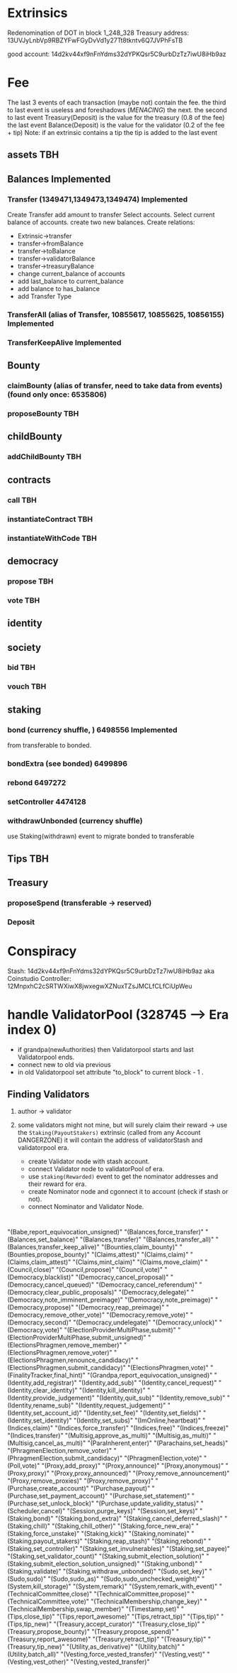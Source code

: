 # Extrinsics
Redenomination of DOT in block 1_248_328
Treasury address: 13UVJyLnbVp9RBZYFwFGyDvVd1y27Tt8tkntv6Q7JVPhFsTB

good account: 14d2kv44xf9nFnYdms32dYPKQsr5C9urbDzTz7iwU8iHb9az

# Fee
The last 3 events of each transaction (maybe not) contain the fee.
the third to last event is useless and foreshadows (*MENACING*) the next.
the second to last event Treasury(Deposit) is the value for the treasury (0.8 of the fee)
the last event Balance(Deposit) is the value for the validator (0.2 of the fee + tip)
Note: if an extrinsic contains a tip the tip is added to the last event


## assets TBH
## Balances Implemented

### Transfer (1349471,1349473,1349474) Implemented
Create Transfer
add amount to transfer
Select accounts.
Select current balance of accounts.
create two new balances.
Create relations:
 * Extrinsic->transfer
 * transfer->fromBalance
 * transfer->toBalance
 * transfer->validatorBalance
 * transfer->treasuryBalance
 * change current_balance of accounts
 * add last_balance to current_balance
 * add balance to has_balance
 * add Transfer Type

### TransferAll (alias of Transfer, 10855617, 10855625, 10856155) Implemented

### TransferKeepAlive Implemented

## Bounty
### claimBounty (alias of transfer, need to take data from events) (found only once: 6535806)

### proposeBounty TBH

## childBounty
### addChildBounty TBH

## contracts

### call TBH

### instantiateContract TBH

### instantiateWithCode TBH

## democracy

### propose TBH

### vote TBH

## identity


## society
### bid TBH

### vouch TBH

## staking

### bond (currency shuffle, ) 6498556 Implemented
from transferable to bonded.


### bondExtra (see bonded) 6499896

### rebond 6497272
### setController 4474128
### withdrawUnbonded (currency shuffle)
use Staking(withdrawn) event to migrate bonded to transferable

## Tips TBH

## Treasury
### proposeSpend (transferable -> reserved)





### Deposit



# Conspiracy
Stash: 14d2kv44xf9nFnYdms32dYPKQsr5C9urbDzTz7iwU8iHb9az aka Coinstudio
Controller: 12MnpxhC2cSRTWXiwX8jwxegwXZNuxTZsJMCLfCLfCiUpWeu



# handle ValidatorPool  (328745 --> Era index 0)
* if grandpa(newAuthorities) then Validatorpool starts and last Validatorpool ends.
* connect new to old via previous
* in old Validatorpool set attribute "to_block" to current block - 1 .

## Finding Validators
1. author -> validator
2. some validators might not mine, but will surely claim their reward -> use the `Staking(PayoutStakers)` extrinsic (called from any Account DANGERZONE) it will contain the address of validatorStash and validatorpool era.


    * create Validator node with stash account.
    * connect Validator node to validatorPool of era.
    * use `staking(Rewarded)` event to get the nominator addresses and their reward for era.
    * create Nominator node and cgonnect it to account (check if stash or not).
    * connect Nominator and Validator Node.   
 
# 


"(Babe,report_equivocation_unsigned)"
"(Balances,force_transfer)"
"(Balances,set_balance)"
"(Balances,transfer)"
"(Balances,transfer_all)"
"(Balances,transfer_keep_alive)"
"(Bounties,claim_bounty)"
"(Bounties,propose_bounty)"
"(Claims,attest)"
"(Claims,claim)"
"(Claims,claim_attest)"
"(Claims,mint_claim)"
"(Claims,move_claim)"
"(Council,close)"
"(Council,propose)"
"(Council,vote)"
"(Democracy,blacklist)"
"(Democracy,cancel_proposal)"
"(Democracy,cancel_queued)"
"(Democracy,cancel_referendum)"
"(Democracy,clear_public_proposals)"
"(Democracy,delegate)"
"(Democracy,note_imminent_preimage)"
"(Democracy,note_preimage)"
"(Democracy,propose)"
"(Democracy,reap_preimage)"
"(Democracy,remove_other_vote)"
"(Democracy,remove_vote)"
"(Democracy,second)"
"(Democracy,undelegate)"
"(Democracy,unlock)"
"(Democracy,vote)"
"(ElectionProviderMultiPhase,submit)"
"(ElectionProviderMultiPhase,submit_unsigned)"
"(ElectionsPhragmen,remove_member)"
"(ElectionsPhragmen,remove_voter)"
"(ElectionsPhragmen,renounce_candidacy)"
"(ElectionsPhragmen,submit_candidacy)"
"(ElectionsPhragmen,vote)"
"(FinalityTracker,final_hint)"
"(Grandpa,report_equivocation_unsigned)"
"(Identity,add_registrar)"
"(Identity,add_sub)"
"(Identity,cancel_request)"
"(Identity,clear_identity)"
"(Identity,kill_identity)"
"(Identity,provide_judgement)"
"(Identity,quit_sub)"
"(Identity,remove_sub)"
"(Identity,rename_sub)"
"(Identity,request_judgement)"
"(Identity,set_account_id)"
"(Identity,set_fee)"
"(Identity,set_fields)"
"(Identity,set_identity)"
"(Identity,set_subs)"
"(ImOnline,heartbeat)"
"(Indices,claim)"
"(Indices,force_transfer)"
"(Indices,free)"
"(Indices,freeze)"
"(Indices,transfer)"
"(Multisig,approve_as_multi)"
"(Multisig,as_multi)"
"(Multisig,cancel_as_multi)"
"(ParaInherent,enter)"
"(Parachains,set_heads)"
"(PhragmenElection,remove_voter)"
"(PhragmenElection,submit_candidacy)"
"(PhragmenElection,vote)"
"(Poll,vote)"
"(Proxy,add_proxy)"
"(Proxy,announce)"
"(Proxy,anonymous)"
"(Proxy,proxy)"
"(Proxy,proxy_announced)"
"(Proxy,remove_announcement)"
"(Proxy,remove_proxies)"
"(Proxy,remove_proxy)"
"(Purchase,create_account)"
"(Purchase,payout)"
"(Purchase,set_payment_account)"
"(Purchase,set_statement)"
"(Purchase,set_unlock_block)"
"(Purchase,update_validity_status)"
"(Scheduler,cancel)"
"(Session,purge_keys)"
"(Session,set_keys)"
"(Staking,bond)"
"(Staking,bond_extra)"
"(Staking,cancel_deferred_slash)"
"(Staking,chill)"
"(Staking,chill_other)"
"(Staking,force_new_era)"
"(Staking,force_unstake)"
"(Staking,kick)"
"(Staking,nominate)"
"(Staking,payout_stakers)"
"(Staking,reap_stash)"
"(Staking,rebond)"
"(Staking,set_controller)"
"(Staking,set_invulnerables)"
"(Staking,set_payee)"
"(Staking,set_validator_count)"
"(Staking,submit_election_solution)"
"(Staking,submit_election_solution_unsigned)"
"(Staking,unbond)"
"(Staking,validate)"
"(Staking,withdraw_unbonded)"
"(Sudo,set_key)"
"(Sudo,sudo)"
"(Sudo,sudo_as)"
"(Sudo,sudo_unchecked_weight)"
"(System,kill_storage)"
"(System,remark)"
"(System,remark_with_event)"
"(TechnicalCommittee,close)"
"(TechnicalCommittee,propose)"
"(TechnicalCommittee,vote)"
"(TechnicalMembership,change_key)"
"(TechnicalMembership,swap_member)"
"(Timestamp,set)"
"(Tips,close_tip)"
"(Tips,report_awesome)"
"(Tips,retract_tip)"
"(Tips,tip)"
"(Tips,tip_new)"
"(Treasury,accept_curator)"
"(Treasury,close_tip)"
"(Treasury,propose_bounty)"
"(Treasury,propose_spend)"
"(Treasury,report_awesome)"
"(Treasury,retract_tip)"
"(Treasury,tip)"
"(Treasury,tip_new)"
"(Utility,as_derivative)"
"(Utility,batch)"
"(Utility,batch_all)"
"(Vesting,force_vested_transfer)"
"(Vesting,vest)"
"(Vesting,vest_other)"
"(Vesting,vested_transfer)"